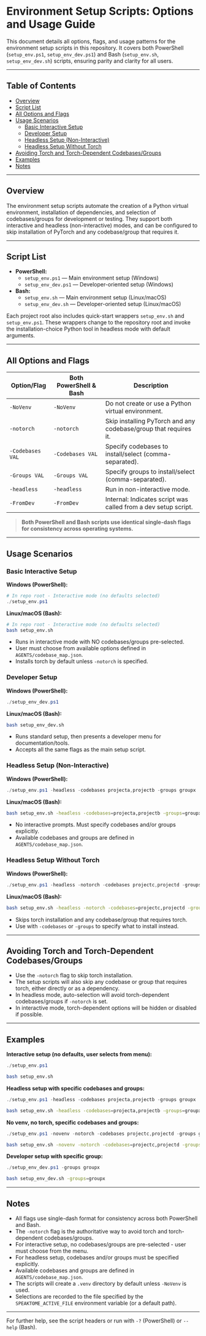 # Environment Setup Scripts: Options and Usage Guide

This document details all options, flags, and usage patterns for the environment setup scripts in this repository. It covers both PowerShell (`setup_env.ps1`, `setup_env_dev.ps1`) and Bash (`setup_env.sh`, `setup_env_dev.sh`) scripts, ensuring parity and clarity for all users.

---

## Table of Contents
- [Overview](#overview)
- [Script List](#script-list)
- [All Options and Flags](#all-options-and-flags)
- [Usage Scenarios](#usage-scenarios)
  - [Basic Interactive Setup](#basic-interactive-setup)
  - [Developer Setup](#developer-setup)
  - [Headless Setup (Non-Interactive)](#headless-setup-non-interactive)
  - [Headless Setup Without Torch](#headless-setup-without-torch)
- [Avoiding Torch and Torch-Dependent Codebases/Groups](#avoiding-torch-and-torch-dependent-codebasesgroups)
- [Examples](#examples)
- [Notes](#notes)

---

## Overview

The environment setup scripts automate the creation of a Python virtual environment, installation of dependencies, and selection of codebases/groups for development or testing. They support both interactive and headless (non-interactive) modes, and can be configured to skip installation of PyTorch and any codebase/group that requires it.

---

## Script List

- **PowerShell:**
  - `setup_env.ps1` — Main environment setup (Windows)
  - `setup_env_dev.ps1` — Developer-oriented setup (Windows)
- **Bash:**
  - `setup_env.sh` — Main environment setup (Linux/macOS)
  - `setup_env_dev.sh` — Developer-oriented setup (Linux/macOS)

Each project root also includes quick-start wrappers `setup_env.sh` and
`setup_env.ps1`. These wrappers change to the repository root and invoke the
installation-choice Python tool in headless mode with default arguments.

---

## All Options and Flags

| Option/Flag         | Both PowerShell & Bash | Description                                                                                 |
|--------------------|-------------------------|-----------------------------------------------------------------------------------------|
| `-NoVenv`          | `-NoVenv`               | Do not create or use a Python virtual environment.                                      |
| `-notorch`         | `-notorch`              | Skip installing PyTorch and any codebase/group that requires it.                        |
| `-Codebases VAL`   | `-Codebases VAL`        | Specify codebases to install/select (comma-separated).                                  |
| `-Groups VAL`      | `-Groups VAL`           | Specify groups to install/select (comma-separated).                                     |
| `-headless`        | `-headless`             | Run in non-interactive mode.                                                            |
| `-FromDev`         | `-FromDev`              | Internal: Indicates script was called from a dev setup script.                          |

> **Both PowerShell and Bash scripts use identical single-dash flags for consistency across operating systems.**

---

## Usage Scenarios

### Basic Interactive Setup

**Windows (PowerShell):**
```powershell
# In repo root - Interactive mode (no defaults selected)
./setup_env.ps1
```

**Linux/macOS (Bash):**
```bash
# In repo root - Interactive mode (no defaults selected)
bash setup_env.sh
```

- Runs in interactive mode with NO codebases/groups pre-selected.
- User must choose from available options defined in `AGENTS/codebase_map.json`.
- Installs torch by default unless `-notorch` is specified.

### Developer Setup

**Windows (PowerShell):**
```powershell
./setup_env_dev.ps1
```

**Linux/macOS (Bash):**
```bash
bash setup_env_dev.sh
```

- Runs standard setup, then presents a developer menu for documentation/tools.
- Accepts all the same flags as the main setup script.

### Headless Setup (Non-Interactive)

**Windows (PowerShell):**
```powershell
./setup_env.ps1 -headless -codebases projecta,projectb -groups groupx
```

**Linux/macOS (Bash):**
```bash
bash setup_env.sh -headless -codebases=projecta,projectb -groups=groupx
```

- No interactive prompts. Must specify codebases and/or groups explicitly.
- Available codebases and groups are defined in `AGENTS/codebase_map.json`.

### Headless Setup Without Torch

**Windows (PowerShell):**
```powershell
./setup_env.ps1 -headless -notorch -codebases projectc,projectd -groups groupy
```

**Linux/macOS (Bash):**
```bash
bash setup_env.sh -headless -notorch -codebases=projectc,projectd -groups=groupy
```

- Skips torch installation and any codebase/group that requires torch.
- Use with `-codebases` or `-groups` to specify what to install instead.

---

## Avoiding Torch and Torch-Dependent Codebases/Groups

- Use the `-notorch` flag to skip torch installation.
- The setup scripts will also skip any codebase or group that requires torch, either directly or as a dependency.
- In headless mode, auto-selection will avoid torch-dependent codebases/groups if `-notorch` is set.
- In interactive mode, torch-dependent options will be hidden or disabled if possible.

---

## Examples

**Interactive setup (no defaults, user selects from menu):**
```powershell
./setup_env.ps1
```
```bash
bash setup_env.sh
```

**Headless setup with specific codebases and groups:**
```powershell
./setup_env.ps1 -headless -codebases projecta,projectb -groups groupx
```
```bash
bash setup_env.sh -headless -codebases=projecta,projectb -groups=groupx
```

**No venv, no torch, specific codebases and groups:**
```powershell
./setup_env.ps1 -novenv -notorch -codebases projectc,projectd -groups groupy
```
```bash
bash setup_env.sh -novenv -notorch -codebases=projectc,projectd -groups=groupy
```

**Developer setup with specific group:**
```powershell
./setup_env_dev.ps1 -groups groupx
```
```bash
bash setup_env_dev.sh -groups=groupx
```

---

## Notes

- All flags use single-dash format for consistency across both PowerShell and Bash.
- The `-notorch` flag is the authoritative way to avoid torch and torch-dependent codebases/groups.
- For interactive setup, no codebases/groups are pre-selected - user must choose from the menu.
- For headless setup, codebases and/or groups must be specified explicitly.
- Available codebases and groups are defined in `AGENTS/codebase_map.json`.
- The scripts will create a `.venv` directory by default unless `-NoVenv` is used.
- Selections are recorded to the file specified by the `SPEAKTOME_ACTIVE_FILE` environment variable (or a default path).

---

For further help, see the script headers or run with `-?` (PowerShell) or `--help` (Bash).
